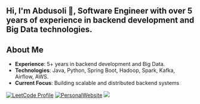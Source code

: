 ## Hi, I'm Abdusoli 👋, Software Engineer with over 5 years of experience in backend development and Big Data technologies.

## About Me
- **Experience**: 5+ years in backend development and Big Data.
- **Technologies**: Java, Python, Spring Boot, Hadoop, Spark, Kafka, Airflow, AWS.
- **Current Focus**: Building scalable and distributed backend systems

[![LeetCode Profile](https://img.shields.io/badge/LeetCode-Profile-brightgreen)](https://leetcode.com/abdusoli)
[![PersonalWebsite](https://img.shields.io/badge/Website-Visit-blue?logo=google-chrome&logoColor=white)](https://abdusoli.com)
[<img src="https://img.shields.io/badge/linkedin-%230077B5.svg?&style=for-the-badge&logo=linkedin&logoColor=white" />](https://www.linkedin.com/in/abdusoliergashev)

<!--
**abdusoli/abdusoli** is a ✨ _special_ ✨ repository because its `README.md` (this file) appears on your GitHub profile.

Here are some ideas to get you started:

- 🔭 I’m currently working on ...
- 🌱 I’m currently learning ...
- 👯 I’m looking to collaborate on ...
- 🤔 I’m looking for help with ...
- 💬 Ask me about ...
- 📫 How to reach me: ...
- 😄 Pronouns: ...
- ⚡ Fun fact: ...
-->
